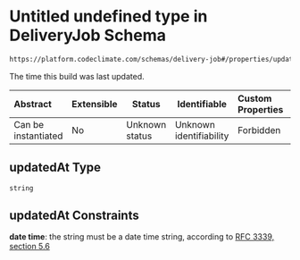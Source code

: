 # Untitled undefined type in DeliveryJob Schema

```txt
https://platform.codeclimate.com/schemas/delivery-job#/properties/updatedAt
```

The time this build was last updated.


| Abstract            | Extensible | Status         | Identifiable            | Custom Properties | Additional Properties | Access Restrictions | Defined In                                                                                     |
| :------------------ | ---------- | -------------- | ----------------------- | :---------------- | --------------------- | ------------------- | ---------------------------------------------------------------------------------------------- |
| Can be instantiated | No         | Unknown status | Unknown identifiability | Forbidden         | Allowed               | none                | [DeliveryJob.schema.json\*](../../spec/schemas/DeliveryJob.schema.json "open original schema") |

## updatedAt Type

`string`

## updatedAt Constraints

**date time**: the string must be a date time string, according to [RFC 3339, section 5.6](https://tools.ietf.org/html/rfc3339 "check the specification")
